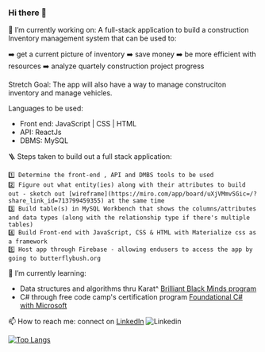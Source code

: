 ### Hi there 👋
🔭 I’m currently working on:
 A full-stack application to build a construction Inventory management system that can be used to:
 
  ➡️ get a current picture of inventory
  ➡️ save money
  ➡️ be more efficient with resources
  ➡️ analyze quartely construction project progress 
 
 Stretch Goal: The app will also have a way to manage construciton inventory and manage vehicles.

 Languages to be used:
  - Front end: JavaScript | CSS | HTML
  - API: ReactJs
  - DBMS: MySQL

🪜 Steps taken to build out a full stack application:

    1️⃣ Determine the front-end , API and DMBS tools to be used
    2️⃣ Figure out what entity(ies) along with their attributes to build out - sketch out [wireframe](https://miro.com/app/board/uXjVMmvSGic=/?share_link_id=713799459355) at the same time 
    3️⃣ Build table(s) in MySQL Workbench that shows the columns/attributes and data types (along with the relationship type if there's multiple tables)
    4️⃣ Build Front-end with JavaScript, CSS & HTML with Materialize css as a framework
    5️⃣ Host app through Firebase - allowing endusers to access the app by going to butterflybush.org 
    
 
🌱 I’m currently learning:

 - Data structures and algorithms thru Karat^ [Brilliant Black Minds program](https://central.karat.io/users/sign_in?bbm=true&_ga=2.140232059.938155976.1685156593-1002762848.1674590087&&__hstc=264156438.48bf26c9c669a01f3077197121708552.1685156890106.1685156890106.1685159591289.2&__hssc=264156438.1.1685159591289&__hsfp=3742987867&hsutk=48bf26c9c669a01f3077197121708552&contentType=landing-page&_gl=1*1hcpud0*_gcl_au*MTM5ODAwNjI3OC4xNjg1MTU2NTkz) 
 - C# through free code camp's certification program [Foundational C# with Microsoft](https://www.freecodecamp.org/learn/foundational-c-sharp-with-microsoft/write-your-first-code-using-c-sharp/perform-basic-string-formatting-in-c-sharp)
 
📫 How to reach me: connect on [LinkedIn](https://www.linkedin.com/in/fredericasblissett/) ![Linkedin](https://i.stack.imgur.com/gVE0j.png)

[![Top Langs](https://github-readme-stats.vercel.app/api/top-langs/?username=redricasa)](https://github.com/anuraghazra/github-readme-stats)



